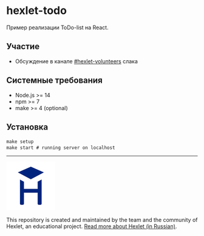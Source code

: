 # hexlet-todo

Пример реализации ToDo-list на React.

## Участие

* Обсуждение в канале [#hexlet-volunteers](https://slack-ru.hexlet.io) слака

## Системные требования

* Node.js >= 14
* npm >= 7
* make >= 4 (optional)

## Установка

```shell
make setup
make start # running server on localhost
```

---

[![Hexlet Ltd. logo](https://raw.githubusercontent.com/Hexlet/hexletguides.github.io/master/images/hexlet_logo128.png)](https://ru.hexlet.io/pages/about?utm_source=github&utm_medium=link&utm_campaign=exercises-javascript)

This repository is created and maintained by the team and the community of Hexlet, an educational project. [Read more about Hexlet (in Russian)](https://ru.hexlet.io/pages/about?utm_source=github&utm_medium=link&utm_campaign=exercises-javascript).
